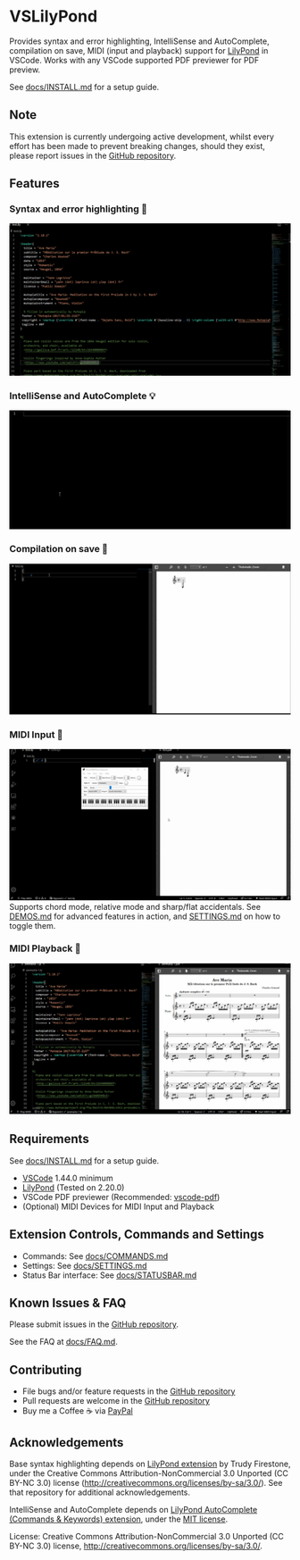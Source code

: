 # VSLilyPond

Provides syntax and error highlighting, IntelliSense and AutoComplete, compilation on save, MIDI (input and playback) support for [LilyPond](http://lilypond.org/) in VSCode. Works with any VSCode supported PDF previewer for PDF preview.

See [docs/INSTALL.md](docs/INSTALL.md) for a setup guide.

## Note

This extension is currently undergoing active development, whilst every effort has been made to prevent breaking changes, should they exist, please report issues in the [GitHub repository](https://github.com/lhl2617/VSLilyPond).

## Features

### Syntax and error highlighting 📜 
![Syntax and error highlighting](./docs/assets/gifs/syntaxHighlighting.gif)

### IntelliSense and AutoComplete 💡
![IntelliSense and AutoComplete](./docs/assets/gifs/intellisense.gif)

### Compilation on save 💾
![Compilation on save](./docs/assets/gifs/compileSave.gif)

### MIDI Input 🎹
![MIDI Input](./docs/assets/gifs/midiInput.gif)
Supports chord mode, relative mode and sharp/flat accidentals. See [DEMOS.md](./docs/DEMOS.md) for advanced features in action, and [SETTINGS.md](./docs/SETTINGS.md) on how to toggle them.

### MIDI Playback 🎼

![MIDI Playback](./docs/assets/gifs/midiPlayback.gif)

## Requirements

See [docs/INSTALL.md](docs/INSTALL.md) for a setup guide.

* [VSCode](https://code.visualstudio.com/) 1.44.0 minimum
* [LilyPond](http://lilypond.org/) (Tested on 2.20.0)
* VSCode PDF previewer (Recommended: [vscode-pdf](https://marketplace.visualstudio.com/items?itemName=tomoki1207.pdf))
* (Optional) MIDI Devices for MIDI Input and Playback

## Extension Controls, Commands and Settings

* Commands: See [docs/COMMANDS.md](docs/COMMANDS.md)
* Settings: See [docs/SETTINGS.md](docs/SETTINGS.md)
* Status Bar interface: See [docs/STATUSBAR.md](docs/STATUSBAR.md)

## Known Issues & FAQ

Please submit issues in the [GitHub repository](https://github.com/lhl2617/VSLilyPond).

See the FAQ at [docs/FAQ.md](docs/FAQ.md).

## Contributing

* File bugs and/or feature requests in the [GitHub repository](https://github.com/lhl2617/VSLilyPond)
* Pull requests are welcome in the [GitHub repository](https://github.com/lhl2617/VSLilyPond)
* Buy me a Coffee ☕️ via [PayPal](https://paypal.me/lhl2617)

## Acknowledgements
Base syntax highlighting depends on [LilyPond extension](https://marketplace.visualstudio.com/items?itemName=truefire.lilypond) by Trudy Firestone, under the Creative Commons Attribution-NonCommercial 3.0 Unported (CC BY-NC 3.0) license (http://creativecommons.org/licenses/by-sa/3.0/). See that repository for additional acknowledgements.

IntelliSense and AutoComplete depends on [LilyPond AutoComplete (Commands & Keywords) extension](https://marketplace.visualstudio.com/items?itemName=lhl2617.lilypond-snippets),
under the [MIT license](https://github.com/lhl2617/VSLilyPond-snippets/blob/master/LICENSE).

License: Creative Commons Attribution-NonCommercial 3.0 Unported (CC BY-NC 3.0) license, http://creativecommons.org/licenses/by-sa/3.0/.
